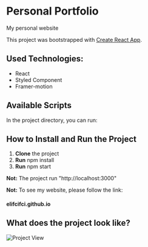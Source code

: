 # Personal Portfolio

My personal website

This project was bootstrapped with [Create React App](https://github.com/facebook/create-react-app).

## Used Technologies:

- React
- Styled Component
- Framer-motion

## Available Scripts

In the project directory, you can run:

## How to Install and Run the Project

1. **Clone** the project
2. **Run** npm install
3. **Run** npm start

**Not:** The project run "http://localhost:3000"

**Not:** To see my website, please follow the link:

#### elifcifci.github.io

## What does the project look like?

![Project View](./public/project-view.png)
